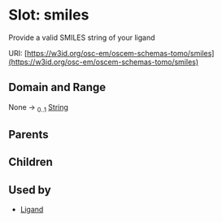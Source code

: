 
# Slot: smiles

Provide a valid SMILES string of your ligand

URI: [https://w3id.org/osc-em/oscem-schemas-tomo/smiles](https://w3id.org/osc-em/oscem-schemas-tomo/smiles)


## Domain and Range

None &#8594;  <sub>0..1</sub> [String](types/String.md)

## Parents


## Children


## Used by

 * [Ligand](Ligand.md)
